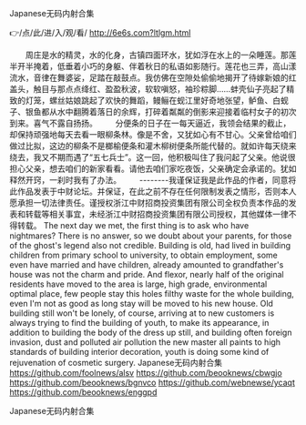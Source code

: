 
Japanese无码内射合集




👉/点/此/进/入/观/看/ http://6e6s.com?ltlgm.html




　　周庄是水的精灵，水的化身，古镇四面环水，犹如浮在水上的一朵睡莲。那莲半开半掩着，低垂着小巧的身躯、伴着秋日的私语如影随行。莲花也三弄，高山漾流水，音律在舞婆娑，足踏在敲鼓点。我仿佛在空隙处偷偷地揭开了待嫁新娘的红盖头，触目与那点点绛红、盈盈秋波，软软嗔怒，袖珍粽脚……蚌壳仙子亮起了精致的灯笼，螺丝姑娘跳起了欢快的舞蹈，鳗鲡在蚬江里好奇地张望，鲈鱼、白蚬子、银鱼都从水中翻腾着落日的余辉，打碎着粼粼的倒影来迎接着临村女子的初次到来。喜气不露自扬扬。
　　分便条的日子在一每天逼近，我领会结果的截止，却保持顽强地每天去看一眼柳条林。像是不舍，又犹如心有不甘心。父亲曾给咱们做过比拟，这边的柳条不是榔榆便条和灌木柳树便条所能代替的。就如许每天绕来绕去，我又不期而遇了“五七兵士”。这一回，他积极叫住了我问起了父亲。他说很担心父亲，想去咱们的新家看看。请他去咱们家吃夜饭，父亲确定会承诺的。犹如释然开窍，一刹时我有了办法。
　　--------我谨保证我是此作品的作者，同意将此作品发表于中财论坛。并保证，在此之前不存在任何限制发表之情形，否则本人愿承担一切法律责任。谨授权浙江中财招商投资集团有限公司全权负责本作品的发表和转载等相关事宜，未经浙江中财招商投资集团有限公司授权，其他媒体一律不得转载。
The next day we met, the first thing is to ask who have nightmares?
There is no answer, so we doubt about your parents, for those of the ghost's legend also not credible.
Building is old, had lived in building children from primary school to university, to obtain employment, some even have married and have children, already amounted to grandfather's house was not the charm and pride.
And flexor, nearly half of the original residents have moved to the area is large, high grade, environmental optimal place, few people stay this holes filthy waste for the whole building, even I'm not as good as long stay will be moved to his new house.
Old building still won't be lonely, of course, arriving at to new customers is always trying to find the building of youth, to make its appearance, in addition to building the body of the dress up still, and building often foreign invasion, dust and polluted air pollution the new master all paints to high standards of building interior decoration, youth is doing some kind of rejuvenation of cosmetic surgery.
Japanese无码内射合集 https://github.com/foolnews/alsv
https://github.com/beooknews/cbwgjo
https://github.com/beooknews/bgnvco
https://github.com/webnewse/ycaqt
https://github.com/beooknews/enggpd





Japanese无码内射合集
